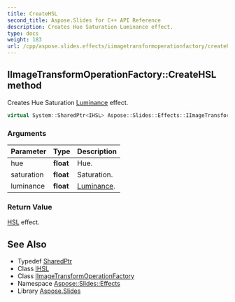 ```yaml
---
title: CreateHSL
second_title: Aspose.Slides for C++ API Reference
description: Creates Hue Saturation Luminance effect.
type: docs
weight: 183
url: /cpp/aspose.slides.effects/iimagetransformoperationfactory/createhsl/
---
```

## IImageTransformOperationFactory::CreateHSL method


Creates Hue Saturation [Luminance](../../luminance/) effect.

```cpp
virtual System::SharedPtr<IHSL> Aspose::Slides::Effects::IImageTransformOperationFactory::CreateHSL(float hue, float saturation, float luminance)=0
```


### Arguments

| Parameter | Type | Description |
| --- | --- | --- |
| hue | **float** | Hue. |
| saturation | **float** | Saturation. |
| luminance | **float** | [Luminance](../../luminance/). |

### Return Value

[HSL](../../hsl/) effect.

## See Also

* Typedef [SharedPtr](../../../system/sharedptr/)
* Class [IHSL](../../ihsl/)
* Class [IImageTransformOperationFactory](../)
* Namespace [Aspose::Slides::Effects](../../)
* Library [Aspose.Slides](../../../)
